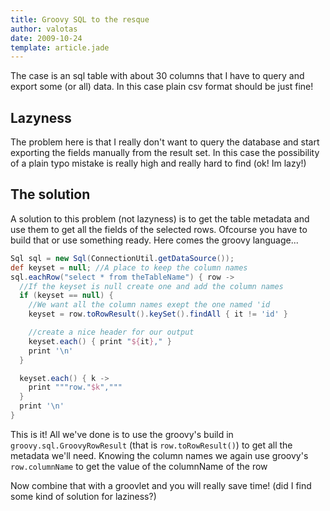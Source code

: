 ```yaml
---
title: Groovy SQL to the resque
author: valotas
date: 2009-10-24
template: article.jade
---
```


The case is an sql table with about 30 columns that I have to query and export some (or all) data. In this case plain csv format should be just fine!

## Lazyness

The problem here is that I really don't want to query the database and start exporting the fields manually from the result set. In this case the possibility of a plain typo mistake is really high and really hard to find (ok! Im lazy!)

## The solution

A solution to this problem (not lazyness) is to get the table metadata and use them to get all the fields of the selected rows. Ofcourse you have to build that or use something ready. Here comes the groovy language...

```groovy
Sql sql = new Sql(ConnectionUtil.getDataSource());
def keyset = null; //A place to keep the column names
sql.eachRow("select * from theTableName") { row ->
  //If the keyset is null create one and add the column names
  if (keyset == null) {
    //We want all the column names exept the one named 'id
    keyset = row.toRowResult().keySet().findAll { it != 'id' } 

    //create a nice header for our output
    keyset.each() { print "${it}," }
    print '\n'
  }

  keyset.each() { k ->
    print """row."$k","""
  }
  print '\n'
}
```

This is it! All we've done is to use the groovy's build in `groovy.sql.GroovyRowResult` (that is `row.toRowResult()`) to get all the metadata we'll need. Knowing the column names we again use groovy's `row.columnName` to get the value of the columnName of the row

Now combine that with a groovlet and you will really save time! (did I find some kind of solution for laziness?)



